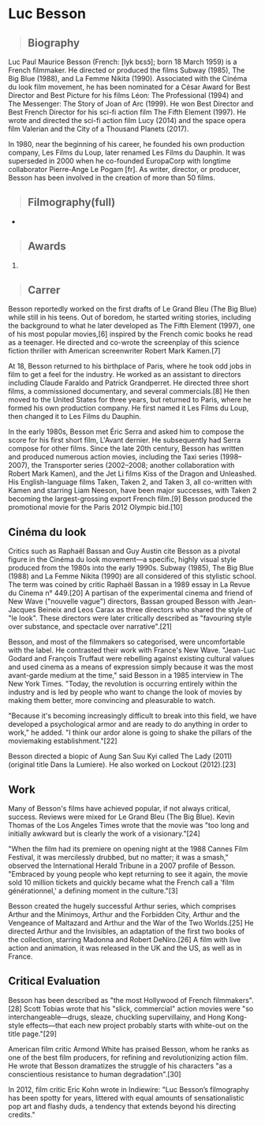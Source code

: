 # Luc Besson
>## Biography 
Luc Paul Maurice Besson (French: [lyk bɛsɔ̃]; born 18 March 1959) is a French filmmaker. He directed or produced the films Subway (1985), The Big Blue (1988), and La Femme Nikita (1990). Associated with the Cinéma du look film movement, he has been nominated for a César Award for Best Director and Best Picture for his films Léon: The Professional (1994) and The Messenger: The Story of Joan of Arc (1999). He won Best Director and Best French Director for his sci-fi action film The Fifth Element (1997). He wrote and directed the sci-fi action film Lucy (2014) and the space opera film Valerian and the City of a Thousand Planets (2017).

In 1980, near the beginning of his career, he founded his own production company, Les Films du Loup, later renamed Les Films du Dauphin. It was superseded in 2000 when he co-founded EuropaCorp with longtime collaborator Pierre-Ange Le Pogam [fr]. As writer, director, or producer, Besson has been involved in the creation of more than 50 films.

>## Filmography(full)
- 
  
>## Awards
1) 
   
>## Carrer
Besson reportedly worked on the first drafts of Le Grand Bleu (The Big Blue) while still in his teens. Out of boredom, he started writing stories, including the background to what he later developed as The Fifth Element (1997), one of his most popular movies,[6] inspired by the French comic books he read as a teenager. He directed and co-wrote the screenplay of this science fiction thriller with American screenwriter Robert Mark Kamen.[7]

At 18, Besson returned to his birthplace of Paris, where he took odd jobs in film to get a feel for the industry. He worked as an assistant to directors including Claude Faraldo and Patrick Grandperret. He directed three short films, a commissioned documentary, and several commercials.[8] He then moved to the United States for three years, but returned to Paris, where he formed his own production company. He first named it Les Films du Loup, then changed it to Les Films du Dauphin.

In the early 1980s, Besson met Éric Serra and asked him to compose the score for his first short film, L'Avant dernier. He subsequently had Serra compose for other films. Since the late 20th century, Besson has written and produced numerous action movies, including the Taxi series (1998–2007), the Transporter series (2002–2008; another collaboration with Robert Mark Kamen), and the Jet Li films Kiss of the Dragon and Unleashed. His English-language films Taken, Taken 2, and Taken 3, all co-written with Kamen and starring Liam Neeson, have been major successes, with Taken 2 becoming the largest-grossing export French film.[9] Besson produced the promotional movie for the Paris 2012 Olympic bid.[10]

## Cinéma du look
Critics such as Raphaël Bassan and Guy Austin cite Besson as a pivotal figure in the Cinéma du look movement—a specific, highly visual style produced from the 1980s into the early 1990s. Subway (1985), The Big Blue (1988) and La Femme Nikita (1990) are all considered of this stylistic school. The term was coined by critic Raphaël Bassan in a 1989 essay in La Revue du Cinema n° 449.[20] A partisan of the experimental cinema and friend of New Wave ("nouvelle vague") directors, Bassan grouped Besson with Jean-Jacques Beineix and Leos Carax as three directors who shared the style of "le look". These directors were later critically described as "favouring style over substance, and spectacle over narrative".[21]

Besson, and most of the filmmakers so categorised, were uncomfortable with the label. He contrasted their work with France's New Wave. "Jean-Luc Godard and François Truffaut were rebelling against existing cultural values and used cinema as a means of expression simply because it was the most avant-garde medium at the time," said Besson in a 1985 interview in The New York Times. "Today, the revolution is occurring entirely within the industry and is led by people who want to change the look of movies by making them better, more convincing and pleasurable to watch.

"Because it's becoming increasingly difficult to break into this field, we have developed a psychological armor and are ready to do anything in order to work," he added. "I think our ardor alone is going to shake the pillars of the moviemaking establishment."[22]

Besson directed a biopic of Aung San Suu Kyi called The Lady (2011) (original title Dans la Lumiere). He also worked on Lockout (2012).[23]

## Work
Many of Besson's films have achieved popular, if not always critical, success. Reviews were mixed for Le Grand Bleu (The Big Blue). Kevin Thomas of the Los Angeles Times wrote that the movie was "too long and initially awkward but is clearly the work of a visionary."[24]

"When the film had its premiere on opening night at the 1988 Cannes Film Festival, it was mercilessly drubbed, but no matter; it was a smash," observed the International Herald Tribune in a 2007 profile of Besson. "Embraced by young people who kept returning to see it again, the movie sold 10 million tickets and quickly became what the French call a 'film générationnel,' a defining moment in the culture."[3]

Besson created the hugely successful Arthur series, which comprises Arthur and the Minimoys, Arthur and the Forbidden City, Arthur and the Vengeance of Maltazard and Arthur and the War of the Two Worlds.[25] He directed Arthur and the Invisibles, an adaptation of the first two books of the collection, starring Madonna and Robert DeNiro.[26] A film with live action and animation, it was released in the UK and the US, as well as in France.

## Critical Evaluation
Besson has been described as "the most Hollywood of French filmmakers".[28] Scott Tobias wrote that his "slick, commercial" action movies were "so interchangeable—drugs, sleaze, chuckling supervillainy, and Hong Kong-style effects—that each new project probably starts with white-out on the title page."[29]

American film critic Armond White has praised Besson, whom he ranks as one of the best film producers, for refining and revolutionizing action film. He wrote that Besson dramatizes the struggle of his characters "as a conscientious resistance to human degradation".[30]

In 2012, film critic Eric Kohn wrote in Indiewire: "Luc Besson’s filmography has been spotty for years, littered with equal amounts of sensationalistic pop art and flashy duds, a tendency that extends beyond his directing credits."
